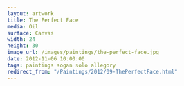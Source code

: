 ```yaml
---
layout: artwork
title: The Perfect Face
media: Oil
surface: Canvas
width: 24
height: 30
image_url: /images/paintings/the-perfect-face.jpg
date: 2012-11-06 10:00:00
tags: paintings sogan solo allegory
redirect_from: "/Paintings/2012/09-ThePerfectFace.html"
---
```

